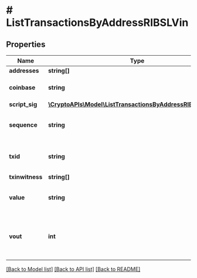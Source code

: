 # # ListTransactionsByAddressRIBSLVin

## Properties

Name | Type | Description | Notes
------------ | ------------- | ------------- | -------------
**addresses** | **string[]** |  |
**coinbase** | **string** | Represents the coinbase hex. | [optional]
**script_sig** | [**\CryptoAPIs\Model\ListTransactionsByAddressRIBSLScriptSig**](ListTransactionsByAddressRIBSLScriptSig.md) |  |
**sequence** | **string** | Represents the script sequence number. |
**txid** | **string** | Represents the reference transaction identifier. |
**txinwitness** | **string[]** |  |
**value** | **string** | Represents the sent/received amount. | [optional]
**vout** | **int** | Defines the vout of the transaction output, i.e. which output to spend. | [optional]

[[Back to Model list]](../../README.md#models) [[Back to API list]](../../README.md#endpoints) [[Back to README]](../../README.md)
